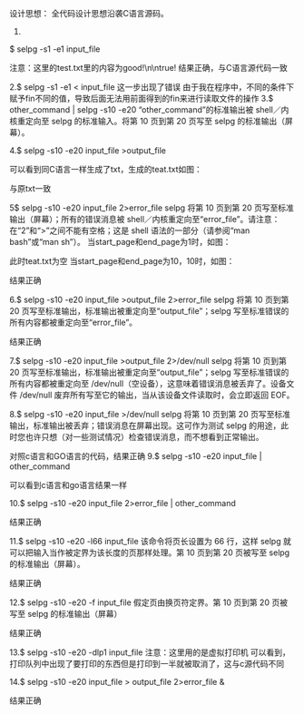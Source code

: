 设计思想：
全代码设计思想沿袭C语言源码。

1.
$ selpg -s1 -e1 input_file
 
注意：这里的test.txt里的内容为good!\n\ntrue!
结果正确，与C语言源代码一致

2.$ selpg -s1 -e1 < input_file
这一步出现了错误
由于我在程序中，不同的条件下赋予fin不同的值，导致后面无法用前面得到的fin来进行读取文件的操作
3.$ other_command | selpg -s10 -e20
“other_command”的标准输出被 shell／内核重定向至 selpg 的标准输入。将第 10 页到第 20 页写至 selpg 的标准输出（屏幕）。



4.$ selpg -s10 -e20 input_file >output_file
 
可以看到同C语言一样生成了txt，生成的teat.txt如图：
 
与原txt一致

5$ selpg -s10 -e20 input_file 2>error_file
selpg 将第 10 页到第 20 页写至标准输出（屏幕）；所有的错误消息被 shell／内核重定向至“error_file”。请注意：在“2”和“>”之间不能有空格；这是 shell 语法的一部分（请参阅“man bash”或“man sh”）。
当start_page和end_page为1时，如图：
 
此时teat.txt为空
当start_page和end_page为10，10时，如图：

 
结果正确


6.$ selpg -s10 -e20 input_file >output_file 2>error_file
selpg 将第 10 页到第 20 页写至标准输出，标准输出被重定向至“output_file”；selpg 写至标准错误的所有内容都被重定向至“error_file”。
 
结果正确

7.$ selpg -s10 -e20 input_file >output_file 2>/dev/null
selpg 将第 10 页到第 20 页写至标准输出，标准输出被重定向至“output_file”；selpg 写至标准错误的所有内容都被重定向至 /dev/null（空设备），这意味着错误消息被丢弃了。设备文件 /dev/null 废弃所有写至它的输出，当从该设备文件读取时，会立即返回 EOF。

8.$ selpg -s10 -e20 input_file >/dev/null
selpg 将第 10 页到第 20 页写至标准输出，标准输出被丢弃；错误消息在屏幕出现。这可作为测试 selpg 的用途，此时您也许只想（对一些测试情况）检查错误消息，而不想看到正常输出。
 
对照c语言和GO语言的代码，结果正确
9.$ selpg -s10 -e20 input_file | other_command
 
可以看到c语言和go语言结果一样

10.$ selpg -s10 -e20 input_file 2>error_file | other_command
 
结果正确

11.$ selpg -s10 -e20 -l66 input_file
该命令将页长设置为 66 行，这样 selpg 就可以把输入当作被定界为该长度的页那样处理。第 10 页到第 20 页被写至 selpg 的标准输出（屏幕）。
 
结果正确

12.$ selpg -s10 -e20 -f input_file
假定页由换页符定界。第 10 页到第 20 页被写至 selpg 的标准输出（屏幕）
 
结果正确

13.$ selpg -s10 -e20 -dlp1 input_file
注意：这里用的是虚拟打印机
可以看到，打印队列中出现了要打印的东西但是打印到一半就被取消了，这与c源代码不同
 

14.$ selpg -s10 -e20 input_file > output_file 2>error_file &
 
结果正确

